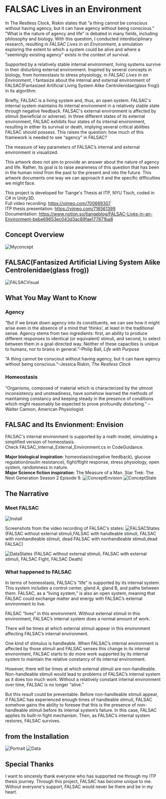 # FALSAC Lives in an Environment

In The Restless Clock, Riskin states that “a thing cannot be conscious without having agency, but it can have agency without being conscious.” "What is the nature of agency and life" is debated in many fields, including philosophy and biology. With this question, I conducted interdisciplinary research, resulting in _FALSAC Lives in an Environment_, a simulation exploring the extent to which a system could be alive and where a "seemingly existing agency" exists in the context of survival.

Supported by a relatively stable internal environment, living systems survive in their disturbing external environment. Inspired by several concepts in biology, from homeostasis to stress physiology, in _FALSAC Lives in an Environment_, I fantasize about the internal and external environment of FALSAC(Fantasized Artificial Living System Alike Centrolenidae(glass frog)) in its algorithm.

Briefly, FALSAC is a living system and, thus, an open system. FALSAC's internal system maintains its internal environment in a relatively stable state through negative feedback. FALSAC's external environment is affected by stimuli (beneficial or adverse). In three different states of its external environment, FALSAC exhibits four states of its internal environment, resulting in either its survival or death, implying several critical abilities FALSAC should possess. This raises the question: how much of this framework is needed to see “agency” in FALSAC?

The measure of key parameters of FALSAC’s internal and external environment is visualized.

This artwork does not aim to provide an answer about the nature of agency and life. Rather, its goal is to raise awareness of this question that has been in the human mind from the past to the present and into the future. This artwork documents one way we can approach it and the specific difficulties we might face.


This project is developed for Tiange's Thesis at ITP, NYU Tisch, coded in C# in Unity3D.<br>
Full video recording: https://vimeo.com/700669307<br>
ITP thesis presentation: https://vimeo.com/716561399<br>
Documentation: https://www.notion.so/tiangeblog/FALSAC-Lives-in-an-Environment-bebe69653ec043d3ac89fae177871ba8

## Concept Overview
![Myconcept](/Images/FALSAC_Summary.png)

## FALSAC(Fantasized Artificial Living System Alike Centrolenidae(glass frog))
![FALSACVisual](/Images/FALSACVisual.png)

## What You May Want to Know
### Agency
“But if we break down agency into its constituents, we can see how it might arise even in the absence of a mind that ‘thinks’, at least in the traditional sense. Agency stems from two ingredients: first, an ability to produce different responses to identical (or equivalent) stimuli, and second, to select between them in a goal-directed way. Neither of these capacities is unique to humans, nor to brains in general.”–Philip Ball, _Life with Purpose_

“A thing cannot be consciout without having agency, but it can have agency without being conscious."–Jessica Riskin, _The Restless Clock_

### Homeostasis
“Organisms, composed of material which is characterized by the utmost inconsistency and unsteadiness, have somehow learned the methods of maintaining constancy and keeping steady in the presence of conditions which might reasonably be expected to prove profoundly disturbing.” –Walter Cannon, American Physiologist

## FALSAC and Its Envionment: Envision
FALSAC's internal environment is supported by a math model, simulating a simplified version of homeostasis. <br>
Check FALSAC_Internal_External_Environment.cs in CodeGuidance. <br>

**Major biological inspiration**: homeostasis(negative feedback), glucose regulation(insulin resistance), fight/flight response, stress physiology, open system, randomness in nature. <br>
**Major Science fiction inspiration**: The Measure of a Man. Star Trek: The Next Generation Season 2 Episode 9.
![ConceptEnvision](/Images/ConceptEnvision.png)
![ConceptState](/Images/FALSACStatesConcept.png)

## The Narrative
### Meet FALSAC
![Install](/Images/Installation.jpg)

Screenshots from the video recording of FALSAC's states:
![FALSACStates](/Images/FALSACStates.JPEG)
(FALSAC without external stimuli,FALSAC with handleable stimuli, FALSAC with nonhandleable stimuli, dead FALSAC with nonhandleable stimuli,dead FALSAC)

![DataStates](/Images/DataStates.JPEG)
(FALSAC without external stimuli, FALSAC with external stimuli, FALSAC Fight, FALSAC Death)
### What happened to FALSAC
In terms of homeostasis, FALSAC’s “life” is supported by its internal system. This system includes a control center, gland A, gland B, and paths between them. FALSAC, as a “living system,” is also an open system, meaning that FALSAC could exchange matter and energy with FALSAC’s external environment to live.

FALSAC “lives” in this environment. Without external stimuli in this environment, FALSAC’s internal system does a normal amount of work.

There will be times at which external stimuli appear in this environment affecting FALSAC’s internal environment.

One kind of stimulus is handleable. When FALSAC’s internal environment is affected by those stimuli and FALSAC senses this change in its internal environment, FALSAC starts to do more work supported by its internal system to maintain the relative constancy of its internal environment.

However, there will be times at which external stimuli are non-handleable. Non-handleable stimuli would lead to problems of FALSAC’s internal system as it does too much work. Without a relatively constant internal environment over time, FALSAC is no longer “alive.”

But this result could be preventable. Before non-handleable stimuli appear, if FALSAC has experienced enough times of handleable stimuli, FALSAC somehow gains the ability to foresee that this is the presence of non-handleable stimuli before its internal system’s failure. In this case, FALSAC applies its built-in fight mechanism. Then, as FALSAC’s internal system restores, FALSAC survives.

## from the Installation
![Portrait](/Images/Portrait.JPG)
![Data](/Images/Data.JPEG)

## Special Thanks
I want to sincerely thank everyone who has supported me through my ITP thesis journey.
Through this project, FALSAC has become unique to me. Without everyone's support, FALSAC would never be there and be in my heart.
